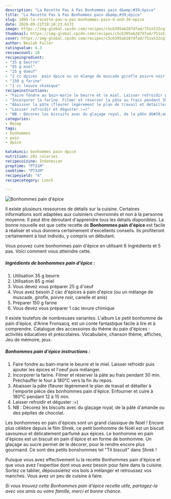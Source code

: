 ```yaml
---
description: "La Recette Pas à Pas Bonhommes pain d&amp;#39;épice"
title: "La Recette Pas à Pas Bonhommes pain d&amp;#39;épice"
slug: 1895-la-recette-pas-a-pas-bonhommes-pain-d-and-39-epice
date: 2020-09-21T19:18:23.617Z
image: https://img-global.cpcdn.com/recipes/c5c6395ab287dfad/751x532cq70/bonhommes-pain-depice-photo-principale-de-la-recette.jpg
thumbnail: https://img-global.cpcdn.com/recipes/c5c6395ab287dfad/751x532cq70/bonhommes-pain-depice-photo-principale-de-la-recette.jpg
cover: https://img-global.cpcdn.com/recipes/c5c6395ab287dfad/751x532cq70/bonhommes-pain-depice-photo-principale-de-la-recette.jpg
author: Beulah Fuller
ratingvalue: 4.3
reviewcount: 10
recipeingredient:
- "35 g beurre"
- "85 g miel"
- "25 g doeuf"
- "2 cc dpices  pain dpice ou un mlange de muscade girofle poivre noir canelle et anis"
- "150 g farine"
- "1 cc levure chimique"
recipeinstructions:
- "Faire fondre au bain-marie le beurre et le miel. Laisser refroidir puis ajouter les épices et l&#39;oeuf puis mélanger."
- "Incorporer la farine. Filmer et réserver la pâte au frais pendant 30 min. Préchauffer le four à 180°C vers la fin du repos."
- "Abaisser la pâte (fleurer légèrement le plan de travail et détailler à l&#39;emporte pièce des bonhommes pain d&#39;épice. Enfourner et cuire à 180°C pendant 12 à 15 min."
- "Laisser refroidir et déguster :=)"
- "NB : Décorez les biscuits avec du glaçage royal, de la pâte d&#39;amande ou des pépites de chocolat."
categories:
- Resep
tags:
- bonhommes
- pain
- dpice

katakunci: bonhommes pain dpice 
nutrition: 281 calories
recipecuisine: Indonesian
preptime: "PT31M"
cooktime: "PT32M"
recipeyield: "4"
recipecategory: Lunch

---
```



![Bonhommes pain d&#39;épice](https://img-global.cpcdn.com/recipes/c5c6395ab287dfad/751x532cq70/bonhommes-pain-depice-photo-principale-de-la-recette.jpg)

Il existe plusieurs ressources de détails sur la cuisine. Certaines informations sont adaptées aux cuisiniers chevronnés et non à la personne moyenne. Il peut être déroutant d'apprendre tous les détails disponibles. La bonne nouvelle est que cette recette de <strong> Bonhommes pain d&#39;épice </strong> est facile à réaliser et vous donnera certainement d'excellents conseils. Ils profiteront certainement à tout individu, y compris un débutant.

<!--inarticleads1-->

Vous pouvez cuire bonhommes pain d&#39;épice en utilisant 6 Ingrédients et 5 pas. Voici comment vous atteindre cette.

##### Ingrédients de bonhommes pain d&#39;épice :

1. Utilisation 35 g beurre
1. Utilisation 85 g miel
1. Vous devez vous préparer 25 g d&#39;oeuf
1. Vous avez besoin 2 càc d&#39;épices à pain d&#39;épice (ou un mélange de muscade, girofle, poivre noir, canelle et anis)
1. Préparer 150 g farine
1. Vous devez vous préparer 1 càc levure chimique


Il existe toutefois de nombreuses variantes. L&#39;album Le petit bonhomme de pain d&#39;épice, d&#39;Anne Fronsacq, est un conte fantastique facile à lire et à comprendre. Catalogue des accessoires du thème du pain d&#39;épices : activités éducatives et préscolaires. Vocabulaire, chanson thème, affiches, Jeu de mémoire, jeux. 

<!--inarticleads2-->

##### Bonhommes pain d&#39;épice instructions :

1. Faire fondre au bain-marie le beurre et le miel. Laisser refroidir puis ajouter les épices et l&#39;oeuf puis mélanger.
1. Incorporer la farine. Filmer et réserver la pâte au frais pendant 30 min. Préchauffer le four à 180°C vers la fin du repos.
1. Abaisser la pâte (fleurer légèrement le plan de travail et détailler à l&#39;emporte pièce des bonhommes pain d&#39;épice. Enfourner et cuire à 180°C pendant 12 à 15 min.
1. Laisser refroidir et déguster :=)
1. NB : Décorez les biscuits avec du glaçage royal, de la pâte d&#39;amande ou des pépites de chocolat.


Les bonhommes en pain d&#39;épices sont un grand classique de Noël ! Encore plus célèbre depuis le film Shrek, ce petit bonhomme de Noël est un biscuit savoureux et délicatement parfumé aux épices. Le bonhomme en pain d&#39;épices est un biscuit en pain d&#39;épice et en forme de bonhomme. Un glaçage au sucre permet de le décorer, pour le rendre encore plus gourmand. Ce sont des petits bonshommes tel &#34;Tit biscuit&#34; dans Shrek ! 

<!--inarticleads1-->

<p>
Puisque vous avez effectivement lu la recette Bonhommes pain d&#39;épice et que vous avez l'expertise dont vous avez besoin pour faire dans la cuisine. Sortez ce tablier, dépoussiérez vos bols à mélanger et retroussez vos manches. Vous avez un peu de cuisine à faire.
</p>

<p>
<i>Si vous trouvez cette Bonhommes pain d&#39;épice recette utile, partagez-la avec vos amis ou votre famille, merci et bonne chance.</i>
</p>
